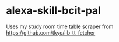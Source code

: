 # alexa-skill-bcit-pal
Uses my study room time table scraper from https://github.com/tkyc/lib_tt_fetcher
